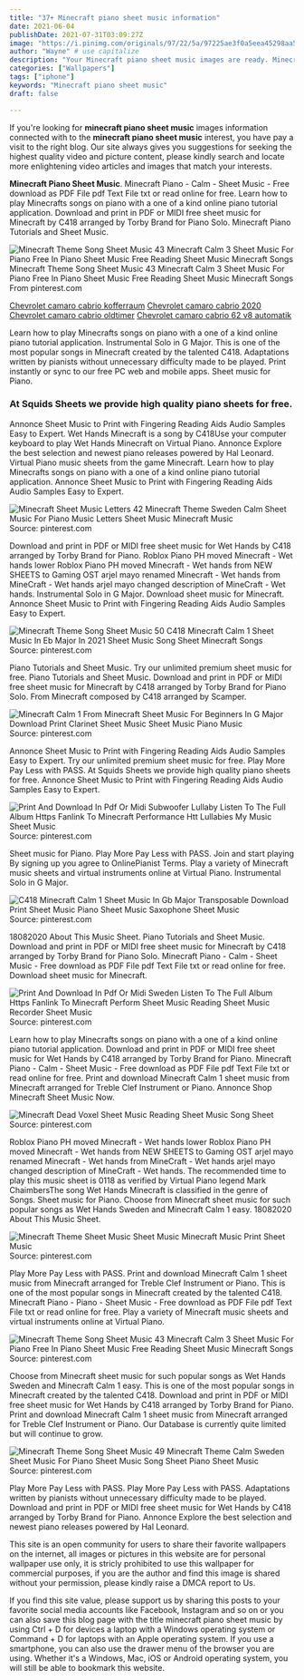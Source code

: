 ```yaml
---
title: "37+ Minecraft piano sheet music information"
date: 2021-06-04
publishDate: 2021-07-31T03:09:27Z
image: "https://i.pinimg.com/originals/97/22/5a/97225ae3f0a5eea45298aa5bd355d93f.png"
author: "Wayne" # use capitalize
description: "Your Minecraft piano sheet music images are ready. Minecraft piano sheet music are a topic that is being searched for and liked by netizens now. You can Get the Minecraft piano sheet music files here. Get all royalty-free images."
categories: ["Wallpapers"]
tags: ["iphone"]
keywords: "Minecraft piano sheet music"
draft: false

---
```


If you're looking for **minecraft piano sheet music** images information connected with to the **minecraft piano sheet music** interest, you have pay a visit to the right  blog.  Our site always  gives you  suggestions  for seeking  the highest  quality video and picture  content, please kindly search and locate more enlightening video articles and images  that match your interests.

**Minecraft Piano Sheet Music**. Minecraft Piano - Calm - Sheet Music - Free download as PDF File pdf Text File txt or read online for free. Learn how to play Minecrafts songs on piano with a one of a kind online piano tutorial application. Download and print in PDF or MIDI free sheet music for Minecraft by C418 arranged by Torby Brand for Piano Solo. Minecraft Piano Tutorials and Sheet Music.

![Minecraft Theme Song Sheet Music 43 Minecraft Calm 3 Sheet Music For Piano Free In Piano Sheet Music Free Reading Sheet Music Minecraft Songs](https://i.pinimg.com/originals/c3/c5/58/c3c5582ca58bc349cdd6e4953c138540.png "Minecraft Theme Song Sheet Music 43 Minecraft Calm 3 Sheet Music For Piano Free In Piano Sheet Music Free Reading Sheet Music Minecraft Songs")
Minecraft Theme Song Sheet Music 43 Minecraft Calm 3 Sheet Music For Piano Free In Piano Sheet Music Free Reading Sheet Music Minecraft Songs From pinterest.com

[Chevrolet camaro cabrio kofferraum](/chevrolet-camaro-cabrio-kofferraum/)
[Chevrolet camaro cabrio 2020](/chevrolet-camaro-cabrio-2020/)
[Chevrolet camaro cabrio oldtimer](/chevrolet-camaro-cabrio-oldtimer/)
[Chevrolet camaro cabrio 62 v8 automatik](/chevrolet-camaro-cabrio-62-v8-automatik/)

Learn how to play Minecrafts songs on piano with a one of a kind online piano tutorial application. Instrumental Solo in G Major. This is one of the most popular songs in Minecraft created by the talented C418. Adaptations written by pianists without unnecessary difficulty made to be played. Print instantly or sync to our free PC web and mobile apps. Sheet music for Piano.

### At Squids Sheets we provide high quality piano sheets for free.

Annonce Sheet Music to Print with Fingering Reading Aids Audio Samples Easy to Expert. Wet Hands Minecraft is a song by C418Use your computer keyboard to play Wet Hands Minecraft on Virtual Piano. Annonce Explore the best selection and newest piano releases powered by Hal Leonard. Virtual Piano music sheets from the game Minecraft. Learn how to play Minecrafts songs on piano with a one of a kind online piano tutorial application. Annonce Sheet Music to Print with Fingering Reading Aids Audio Samples Easy to Expert.


![Minecraft Sheet Music Letters 42 Minecraft Theme Sweden Calm Sheet Music For Piano Music Letters Sheet Music Minecraft Music](https://i.pinimg.com/originals/7d/9b/26/7d9b261dd460b227430c1234c9296343.png "Minecraft Sheet Music Letters 42 Minecraft Theme Sweden Calm Sheet Music For Piano Music Letters Sheet Music Minecraft Music")
Source: pinterest.com

Download and print in PDF or MIDI free sheet music for Wet Hands by C418 arranged by Torby Brand for Piano. Roblox Piano PH moved Minecraft - Wet hands lower Roblox Piano PH moved Minecraft - Wet hands from NEW SHEETS to Gaming OST arjel mayo renamed Minecraft - Wet hands from MineCraft - Wet hands arjel mayo changed description of MineCraft - Wet hands. Instrumental Solo in G Major. Download sheet music for Minecraft. Annonce Sheet Music to Print with Fingering Reading Aids Audio Samples Easy to Expert.

![Minecraft Theme Song Sheet Music 50 C418 Minecraft Calm 1 Sheet Music In Eb Major In 2021 Sheet Music Song Sheet Minecraft Songs](https://i.pinimg.com/originals/e4/c9/43/e4c943e1dd410ee0eb807e9c6f490ddb.gif "Minecraft Theme Song Sheet Music 50 C418 Minecraft Calm 1 Sheet Music In Eb Major In 2021 Sheet Music Song Sheet Minecraft Songs")
Source: pinterest.com

Piano Tutorials and Sheet Music. Try our unlimited premium sheet music for free. Piano Tutorials and Sheet Music. Download and print in PDF or MIDI free sheet music for Minecraft by C418 arranged by Torby Brand for Piano Solo. From Minecraft composed by C418 arranged by Scamper.

![Minecraft Calm 1 From Minecraft Sheet Music For Beginners In G Major Download Print Clarinet Sheet Music Sheet Music Piano Music](https://i.pinimg.com/originals/ff/a4/68/ffa4680179af9a25679661da353c39e4.gif "Minecraft Calm 1 From Minecraft Sheet Music For Beginners In G Major Download Print Clarinet Sheet Music Sheet Music Piano Music")
Source: pinterest.com

Annonce Sheet Music to Print with Fingering Reading Aids Audio Samples Easy to Expert. Try our unlimited premium sheet music for free. Play More Pay Less with PASS. At Squids Sheets we provide high quality piano sheets for free. Annonce Sheet Music to Print with Fingering Reading Aids Audio Samples Easy to Expert.

![Print And Download In Pdf Or Midi Subwoofer Lullaby Listen To The Full Album Https Fanlink To Minecraft Performance Htt Lullabies My Music Sheet Music](https://i.pinimg.com/originals/4d/e1/c2/4de1c2c814d3837a0d23217115bca87b.png "Print And Download In Pdf Or Midi Subwoofer Lullaby Listen To The Full Album Https Fanlink To Minecraft Performance Htt Lullabies My Music Sheet Music")
Source: pinterest.com

Sheet music for Piano. Play More Pay Less with PASS. Join and start playing By signing up you agree to OnlinePianist Terms. Play a variety of Minecraft music sheets and virtual instruments online at Virtual Piano. Instrumental Solo in G Major.

![C418 Minecraft Calm 1 Sheet Music In Gb Major Transposable Download Print Sheet Music Piano Sheet Music Saxophone Sheet Music](https://i.pinimg.com/originals/86/ac/a8/86aca813d7aa4437de85317c0cec3230.gif "C418 Minecraft Calm 1 Sheet Music In Gb Major Transposable Download Print Sheet Music Piano Sheet Music Saxophone Sheet Music")
Source: pinterest.com

18082020 About This Music Sheet. Piano Tutorials and Sheet Music. Download and print in PDF or MIDI free sheet music for Minecraft by C418 arranged by Torby Brand for Piano Solo. Minecraft Piano - Calm - Sheet Music - Free download as PDF File pdf Text File txt or read online for free. Download sheet music for Minecraft.

![Print And Download In Pdf Or Midi Sweden Listen To The Full Album Https Fanlink To Minecraft Perform Sheet Music Reading Sheet Music Recorder Sheet Music](https://i.pinimg.com/originals/7a/9d/62/7a9d624685cf76b6191eebd72d257374.png "Print And Download In Pdf Or Midi Sweden Listen To The Full Album Https Fanlink To Minecraft Perform Sheet Music Reading Sheet Music Recorder Sheet Music")
Source: pinterest.com

Learn how to play Minecrafts songs on piano with a one of a kind online piano tutorial application. Download and print in PDF or MIDI free sheet music for Wet Hands by C418 arranged by Torby Brand for Piano. Minecraft Piano - Calm - Sheet Music - Free download as PDF File pdf Text File txt or read online for free. Print and download Minecraft Calm 1 sheet music from Minecraft arranged for Treble Clef Instrument or Piano. Annonce Shop Minecraft Sheet Music Now.

![Minecraft Dead Voxel Sheet Music Reading Sheet Music Song Sheet](https://i.pinimg.com/originals/d5/c3/04/d5c30475e7746d2c9ed0c90b7e575a56.png "Minecraft Dead Voxel Sheet Music Reading Sheet Music Song Sheet")
Source: pinterest.com

Roblox Piano PH moved Minecraft - Wet hands lower Roblox Piano PH moved Minecraft - Wet hands from NEW SHEETS to Gaming OST arjel mayo renamed Minecraft - Wet hands from MineCraft - Wet hands arjel mayo changed description of MineCraft - Wet hands. The recommended time to play this music sheet is 0118 as verified by Virtual Piano legend Mark ChaimbersThe song Wet Hands Minecraft is classified in the genre of Songs. Sheet music for Piano. Choose from Minecraft sheet music for such popular songs as Wet Hands Sweden and Minecraft Calm 1 easy. 18082020 About This Music Sheet.

![Minecraft Theme Sheet Music Sheet Music Minecraft Music Print Sheet Music](https://i.pinimg.com/originals/26/1b/6a/261b6a5c6eedf0b04042015a2eb9c196.png "Minecraft Theme Sheet Music Sheet Music Minecraft Music Print Sheet Music")
Source: pinterest.com

Play More Pay Less with PASS. Print and download Minecraft Calm 1 sheet music from Minecraft arranged for Treble Clef Instrument or Piano. This is one of the most popular songs in Minecraft created by the talented C418. Minecraft Piano - Piano - Sheet Music - Free download as PDF File pdf Text File txt or read online for free. Play a variety of Minecraft music sheets and virtual instruments online at Virtual Piano.

![Minecraft Theme Song Sheet Music 43 Minecraft Calm 3 Sheet Music For Piano Free In Piano Sheet Music Free Reading Sheet Music Minecraft Songs](https://i.pinimg.com/originals/c3/c5/58/c3c5582ca58bc349cdd6e4953c138540.png "Minecraft Theme Song Sheet Music 43 Minecraft Calm 3 Sheet Music For Piano Free In Piano Sheet Music Free Reading Sheet Music Minecraft Songs")
Source: pinterest.com

Choose from Minecraft sheet music for such popular songs as Wet Hands Sweden and Minecraft Calm 1 easy. This is one of the most popular songs in Minecraft created by the talented C418. Download and print in PDF or MIDI free sheet music for Wet Hands by C418 arranged by Torby Brand for Piano. Print and download Minecraft Calm 1 sheet music from Minecraft arranged for Treble Clef Instrument or Piano. Our Database is currently quite limited but will continue to grow.

![Minecraft Theme Song Sheet Music 49 Minecraft Theme Calm Sweden Sheet Music For Piano Sheet Music Song Sheet Piano Sheet Music](https://i.pinimg.com/originals/97/22/5a/97225ae3f0a5eea45298aa5bd355d93f.png "Minecraft Theme Song Sheet Music 49 Minecraft Theme Calm Sweden Sheet Music For Piano Sheet Music Song Sheet Piano Sheet Music")
Source: pinterest.com

Play More Pay Less with PASS. Play More Pay Less with PASS. Adaptations written by pianists without unnecessary difficulty made to be played. Download and print in PDF or MIDI free sheet music for Wet Hands by C418 arranged by Torby Brand for Piano. Annonce Explore the best selection and newest piano releases powered by Hal Leonard.

This site is an open community for users to share their favorite wallpapers on the internet, all images or pictures in this website are for personal wallpaper use only, it is stricly prohibited to use this wallpaper for commercial purposes, if you are the author and find this image is shared without your permission, please kindly raise a DMCA report to Us.

If you find this site value, please support us by sharing this posts to your favorite social media accounts like Facebook, Instagram and so on or you can also save this blog page with the title minecraft piano sheet music by using Ctrl + D for devices a laptop with a Windows operating system or Command + D for laptops with an Apple operating system. If you use a smartphone, you can also use the drawer menu of the browser you are using. Whether it's a Windows, Mac, iOS or Android operating system, you will still be able to bookmark this website.
